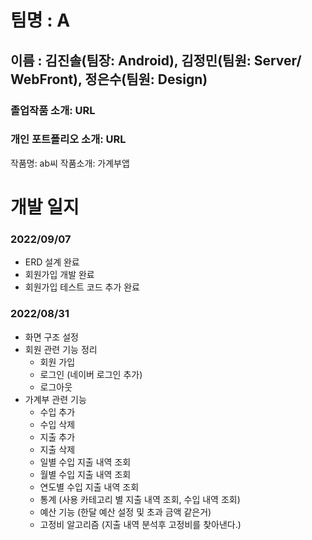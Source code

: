 # 팀명 : A

## 이름 : 김진솔(팀장: Android), 김정민(팀원: Server/ WebFront), 정은수(팀원: Design)

### 졸업작품 소개: URL

### 개인 포트폴리오 소개: URL

작품명: ab씨 
작품소개: 가계부앱

# 개발 일지

### 2022/09/07
- ERD 설계 완료
- 회원가입 개발 완료
- 회원가입 테스트 코드 추가 완료


### 2022/08/31
- 화면 구조 설정
- 회원 관련 기능 정리
    - 회원 가입
    - 로그인 (네이버 로그인 추가)
    - 로그아웃
- 가계부 관련 기능
    - 수입 추가
    - 수입 삭제
    - 지출 추가
    - 지출 삭제
    - 일별 수입 지출 내역 조회
    - 월별 수입 지출 내역 조회
    - 연도별 수입 지출 내역 조회
    - 통계 (사용 카테고리 별 지출 내역 조회, 수입 내역 조회)
    - 예산 기능 (한달 예산 설정 및 초과 금액 같은거)
    - 고정비 알고리즘 (지출 내역 분석후 고정비를 찾아낸다.)
